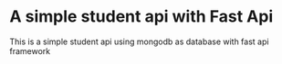 # A simple student api with Fast Api 
This is a simple student api using mongodb as database with fast api framework

